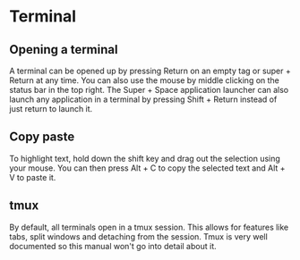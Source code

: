 # Terminal

## Opening a terminal

A terminal can be opened up by pressing Return on an empty tag or super + Return at any time. 
You can also use the mouse by middle clicking on the status bar in the top right. 
The Super + Space application launcher can also launch any application in a terminal by pressing Shift + Return instead of just return to launch it. 

## Copy paste

To highlight text, hold down the shift key and drag out the selection using your mouse. 
You can then press Alt + C to copy the selected text and Alt + V to paste it. 

## tmux
By default, all terminals open in a tmux session. This allows for features like tabs, split windows and detaching from the session. 
Tmux is very well documented so this manual won't go into detail about it. 
